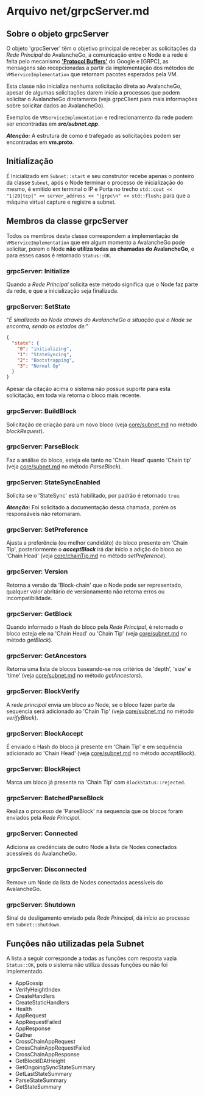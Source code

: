 # Arquivo net/grpcServer.md

## Sobre o objeto grpcServer

O objeto 'grpcServer' têm o objetivo principal de receber as solicitações da _Rede Principal_ do AvalancheGo, a comunicação entre o Node e a rede é feita pelo mecanismo [**'Protocol Buffers'**](https://developers.google.com/protocol-buffers) do Google e [GRPC], as mensagens são recepcionadas a partir da implementação dos métodos de ```VMServiceImplementation``` que retornam pacotes esperados pela VM.

Esta classe não inicializa nenhuma solicitação direta ao AvalancheGo, apesar de algumas solicitações darem inicio a processos que podem solicitar o AvalancheGo diretamente (veja grpcClient para mais informações sobre solicitar dados ao AvalancheGo).

Exemplos de ```VMServiceImplementation``` e redirecionamento da rede podem ser encontradas em **_src/subnet.cpp_**.

**_Atenção:_** A estrutura de como é trafegado as solicitações podem ser encontradas em **vm.proto**.

## Initialização

É Inicializado em ```Subnet::start``` e seu construtor recebe apenas o ponteiro da classe ```Subnet```, após o Node terminar o processo de inicialização do mesmo, é emitido em terminal o IP e Porta no trecho ```std::cout << "1|20|tcp|" << server_address << "|grpc\n" << std::flush;``` para que a máquina virtual capture e registre a subnet.

## Membros da classe grpcServer

Todos os membros desta classe correspondem a implementação de ```VMServiceImplementation``` que em algum momento a AvalancheGo pode solicitar, porem o Node **não utiliza todas as chamadas do AvalancheGo**, e para esses casos é retornado ```Status::OK```.

### grpcServer: Initialize

Quando a _Rede Principal_ solicita este método significa que o Node faz parte da rede, e que a inicialização seja finalizada. 

### grpcServer: SetState

"_É sinalizado ao Node através do AvalancheGo a situação que o Node se encontra, sendo os estados de:_"

```json
{
  "state": {
    "0": "initializing",
    "1": "StateSyncing",
    "2": "Bootstrapping",
    "3": "Normal Op"
  }
}
```

Apesar da citação acima o sistema não possue suporte para esta solicitação, em toda via retorna o bloco mais recente.

### grpcServer: BuildBlock

Solicitação de criação para um novo bloco (veja [core/subnet.md](../core/subnet.md) no método _blockRequest_).

### grpcServer: ParseBlock

Faz a análise do bloco, esteja ele tanto no 'Chain Head' quanto 'Chain tip' (veja [core/subnet.md](../core/subnet.md) no método _ParseBlock_).

### grpcServer: StateSyncEnabled

Solicita se o 'StateSync' está habilitado, por padrão é retornado ```true```.

**_Atenção:_** Foi solicitado a documentação dessa chamada, porém os responsáveis não retornaram.

### grpcServer: SetPreference

Ajusta a preferência (ou melhor candidáto) do bloco presente em 'Chain Tip', posteriormente o **_acceptBlock_** irá dar início a adição do bloco ao 'Chain Head' (veja [core/chainTip.md](../core/chainTip.md) no método _setPreference_).

### grpcServer: Version

Retorna a versão da 'Block-chain' que o Node pode ser representado, qualquer valor abritário de versionamento não retorna erros ou incompatibilidade.

### grpcServer: GetBlock

Quando informado o Hash do bloco pela _Rede Principal_, é retornado o bloco esteja ele na 'Chain Head' ou 'Chain Tip' (veja [core/subnet.md](../core/subnet.md) no método _getBlock_).

### grpcServer: GetAncestors

Retorna uma lista de blocos baseando-se nos critérios de 'depth', 'size' e 'time' (veja [core/subnet.md](../core/subnet.md) no método _getAncestors_).

### grpcServer: BlockVerify

A _rede principal_ envia um bloco ao Node, se o bloco fazer parte da sequencia será adicionado ao 'Chain Tip' (veja [core/subnet.md](../core/subnet.md) no método _verifyBlock_).

### grpcServer: BlockAccept

É enviado o Hash do bloco já presente em 'Chain Tip' e em sequência adicionado ao 'Chain Head' (veja [core/subnet.md](../core/subnet.md) no método _acceptBlock_).

### grpcServer: BlockReject

Marca um bloco já presente na 'Chain Tip' com ```BlockStatus::rejected```.

### grpcServer: BatchedParseBlock

Realiza o processo de 'ParseBlock' na sequencia que os blocos foram enviados pela _Rede Principal_.

### grpcServer: Connected

Adiciona as credênciais de outro Node a lista de Nodes conectados acessíveis do AvalancheGo.

### grpcServer: Disconnected

Remove um Node da lista de Nodes conectados acessíveis do AvalancheGo.

### grpcServer: Shutdown

Sinal de desligamento enviado pela _Rede Principal_, dá início ao processo em ```Subnet::shutdown```.

## Funções não utilizadas pela Subnet

A lista a seguir corresponde a todas as funções com resposta vazia ```Status::OK```, pois o sistema não utiliza dessas funções ou não foi implementado.

* AppGossip
* VerifyHeightIndex
* CreateHandlers
* CreateStaticHandlers
* Health
* AppRequest
* AppRequestFailed
* AppResponse
* Gather
* CrossChainAppRequest
* CrossChainAppRequestFailed
* CrossChainAppResponse
* GetBlockIDAtHeight
* GetOngoingSyncStateSummary
* GetLastStateSummary
* ParseStateSummary
* GetStateSummary